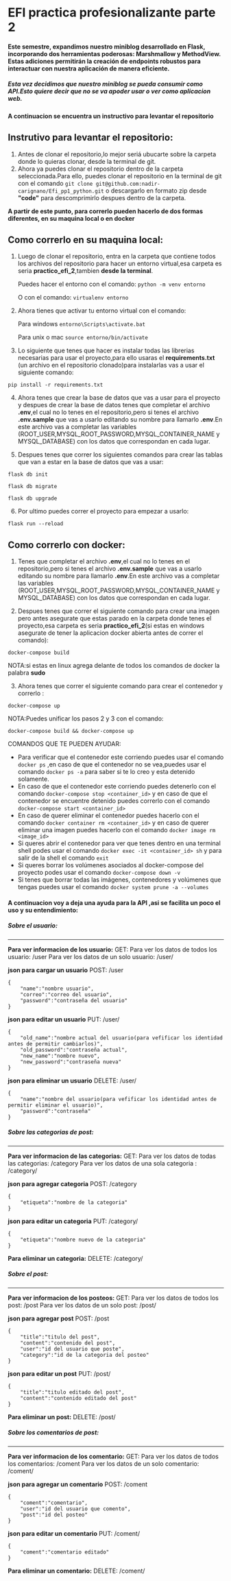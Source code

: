 # EFI practica profesionalizante parte 2 

#### Este semestre, expandimos nuestro miniblog desarrollado en Flask, incorporando dos herramientas poderosas: Marshmallow y MethodView. Estas adiciones permitirán la creación de endpoints robustos para interactuar con nuestra aplicación de manera eficiente. 

#####  Esta vez decidimos que nuestro miniblog se pueda consumir como API.Esto quiere decir que no se va apoder usar o ver como aplicacion web.

**A continuacion se encuentra un instructivo para levantar el repositorio**

Instrutivo para levantar el repositorio:  
------------
1. Antes de clonar el repositorio,lo mejor seriá ubucarte sobre la carpeta donde lo quieras clonar, desde la terminal de git.  
2. Ahora ya puedes clonar el repositorio dentro de la carpeta seleccionada.Para ello, puedes clonar el repositorio en la terminal de git con el comando `git clone git@github.com:nadir-carignano/Efi_pp1_python.git` o descargarlo en formato zip desde **"code"** para descomprimirlo despues dentro de la carpeta. 

**A partir de este punto, para correrlo pueden hacerlo de dos formas diferentes, en su maquina local o en docker**

Como correrlo en su maquina local:
----------------

1. Luego de clonar el repositorio, entra en la carpeta que contiene todos los archivos del repositorio para hacer un entorno virtual,esa carpeta es seria **practico_efi_2**,tambien **desde la terminal**. 

    Puedes hacer el entorno con el comando:
`python -m venv entorno`

    O con el comando:
`virtualenv entorno`

2. Ahora tienes que activar tu entorno virtual con el comando:

    Para windows
`entorno\Scripts\activate.bat`

    Para unix o mac
`source entorno/bin/activate`

3. Lo siguiente que tenes que hacer es instalar todas las librerias necesarias para usar el proyecto,para ello usaras el **requirements.txt** (un archivo en el repositorio clonado)para instalarlas vas a usar el siguiente comando:

`pip install -r requirements.txt`

4. Ahora tenes que crear la base de datos que vas a usar para el proyecto y despues de crear la base de datos tenes que completar el archivo **.env**,el cual no lo tenes en el repositorio,pero si tenes el archivo **.env.sample** que vas a usarlo editando su nombre para llamarlo **.env**.En este archivo vas a completar las variables (ROOT_USER,MYSQL_ROOT_PASSWORD,MYSQL_CONTAINER_NAME y MYSQL_DATABASE) con los datos que correspondan en cada lugar.

5. Despues tenes que correr los siguientes comandos para crear las tablas que van a estar en la base de datos que vas a usar:

`flask db init`

`flask db migrate`

`flask db upgrade`

6. Por ultimo puedes correr el proyecto para empezar a usarlo:

`flask run --reload`


Como correrlo con docker:
-------------

1. Tenes que completar el archivo **.env**,el cual no lo tenes en el repositorio,pero si tenes el archivo **.env.sample** que vas a usarlo editando su nombre para llamarlo **.env**.En este archivo vas a completar las variables (ROOT_USER,MYSQL_ROOT_PASSWORD,MYSQL_CONTAINER_NAME y MYSQL_DATABASE) con los datos que correspondan en cada lugar.

2. Despues tenes que correr el siguiente comando para crear una imagen pero antes asegurate que estas parado en la carpeta donde tenes el proyecto,esa carpeta es seria **practico_efi_2**(si estas en windows asegurate de tener la aplicacion docker abierta antes de correr el comando):

`docker-compose build`

NOTA:si estas en linux agrega delante  de todos los comandos de docker la palabra **sudo**

3. Ahora tenes que correr el siguiente comando para crear el contenedor y correrlo :

`docker-compose up`

NOTA:Puedes unificar los pasos 2 y 3 con el comando:

`docker-compose build && docker-compose up`

COMANDOS QUE TE PUEDEN AYUDAR:

- Para verificar que el contenedor este corriendo puedes usar el comando `docker ps` ,en caso de que el contenedor no se vea,puedes usar el comando `docker ps -a` para saber si te lo creo y esta detenido solamente.
- En caso de que el contenedor este corriendo puedes detenerlo con el comando `docker-compose stop <container_id>` y en caso de que el contenedor se encuentre detenido puedes correrlo con el comando `docker-compose start <container_id>`
- En caso de querer eliminar el contenedor puedes hacerlo con el comando `docker container rm <container_id>` y en caso de querer eliminar una imagen puedes hacerlo con el comando `docker image rm <image_id>`
- Si queres abrir el contenedor para ver que tenes dentro en una terminal shell podes usar el comando `docker exec -it <container_id> sh` y para salir de la shell el comando `exit`
- Si queres borrar los volúmenes asociados al docker-compose del proyecto podes usar el comando `docker-compose down -v`
- Si tenes que borrar todas las imágenes, contenedores y volúmenes que tengas puedes usar el comando `docker system prune -a --volumes`


#### A continuacion voy a deja una ayuda para la API ,asi se facilita un poco el uso y  su entendimiento:

##### Sobre el usuario:
-----------
**Para ver informacion de los usuario:**
GET:
Para ver los datos de todos los usuario: /user
Para ver los datos de un solo usuario: /user/<id>

**json para cargar un usuario**
POST:
/user
```{json}
{
    "name":"nombre usuario",
    "correo":"correo del usuario",
    "password":"contraseña del usuario"
}
```

**json para editar un usuario**
PUT:
/user/<id>
```{json}
{
    "old_name":"nombre actual del usuario(para vefificar los identidad antes de permitir cambiarlos)",
    "old_password":"contraseña actual",
    "new_name":"nombre nuevo",
    "new_password":"contraseña nueva"
}
```

**json para eliminar un usuario**
DELETE:
/user/<id>
```{json}
{
    "name":"nombre del usuario(para vefificar los identidad antes de permitir eliminar el usuario)",
    "password":"contraseña"
}
```


##### Sobre las categorias de post:
------------
**Para ver informacion de las categorias:**
GET:
Para ver los datos de todas las categorias: /category
Para ver los datos de una sola categoria : /category/<id>

**json para agregar categoria**
POST:
/category
```{json}
{
    "etiqueta":"nombre de la categoria"
}
```

**json para editar un categoria**
PUT:
/category/<id>
```{json}
{
    "etiqueta":"nombre nuevo de la categoria"
}
```

**Para eliminar un categoria:**
DELETE:
/category/<id>


##### Sobre el post:
-----------------
**Para ver informacion de los posteos:**
GET:
Para ver los datos de todos los post: /post
Para ver los datos de un solo post: /post/<id>

**json para agregar post**
POST:
/post
```{json}
{
    "title":"titulo del post",
    "content":"contenido del post",
    "user":"id del usuario que poste",
    "category":"id de la categoria del posteo"
}
```

**json para editar un post**
PUT:
/post/<id>
```{json}
{
    "title":"titulo editado del post",
    "content":"contenido editado del post"
}
```

**Para eliminar un post:**
DELETE:
/post/<id>


##### Sobre los comentarios de post:
-------------
**Para ver informacion de los comentario:**
GET:
Para ver los datos de todos los comentarios: /coment
Para ver los datos de un solo comentario: /coment/<id>

**json para agregar un comentario**
POST:
/coment
```{json}
{
    "coment":"comentario",
    "user":"id del usuario que comento",
    "post":"id del posteo"
}
```

**json para editar un comentario**
PUT:
/coment/<id>
```{json}
{
    "coment":"comentario editado"
}
```

**Para eliminar un comentario:**
DELETE:
/coment/<id>
